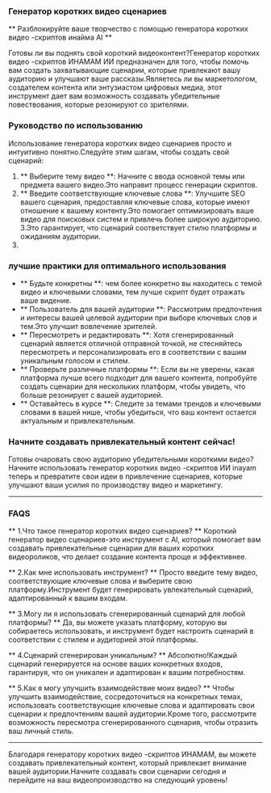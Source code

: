 ### Генератор коротких видео сценариев

** Разблокируйте ваше творчество с помощью генератора коротких видео -скриптов инайма AI **

Готовы ли вы поднять свой короткий видеоконтент?Генератор коротких видео -скриптов ИНАМАМ ИИ предназначен для того, чтобы помочь вам создать захватывающие сценарии, которые привлекают вашу аудиторию и улучшают ваше рассказы.Являетесь ли вы маркетологом, создателем контента или энтузиастом цифровых медиа, этот инструмент дает вам возможность создавать убедительные повествования, которые резонируют со зрителями.

### Руководство по использованию

Использование генератора коротких видео сценариев просто и интуитивно понятно.Следуйте этим шагам, чтобы создать свой сценарий:

1. ** Выберите тему видео **: Начните с ввода основной темы или предмета вашего видео.Это направит процесс генерации скриптов.
2. ** Введите соответствующие ключевые слова **: Улучшите SEO вашего сценария, предоставляя ключевые слова, которые имеют отношение к вашему контенту.Это помогает оптимизировать ваше видео для поисковых систем и привлечь более широкую аудиторию.
3.Это гарантирует, что сценарий соответствует стилю платформы и ожиданиям аудитории.
4.

### лучшие практики для оптимального использования

- ** Будьте конкретны **: чем более конкретно вы находитесь с темой видео и ключевыми словами, тем лучше скрипт будет отражать ваше видение.
- ** Пользователь для вашей аудитории **: Рассмотрим предпочтения и интересы вашей целевой аудитории при выборе ключевых слов и тем.Это улучшит вовлечение зрителей.
- ** Пересмотреть и редактировать **: Хотя сгенерированный сценарий является отличной отправной точкой, не стесняйтесь пересмотреть и персонализировать его в соответствии с вашим уникальным голосом и стилем.
- ** Проверьте различные платформы **: Если вы не уверены, какая платформа лучше всего подходит для вашего контента, попробуйте создать сценарии для нескольких платформ, чтобы увидеть, что больше резонирует с вашей аудиторией.
- ** Оставайтесь в курсе **: Следите за темами трендов и ключевыми словами в вашей нише, чтобы убедиться, что ваш контент остается актуальным и привлекательным.

### Начните создавать привлекательный контент сейчас!

Готовы очаровать свою аудиторию убедительными короткими видео?Начните использовать генератор коротких видео -скриптов ИИ inayam теперь и превратите свои идеи в привлечение сценариев, которые улучшают ваши усилия по производству видео и маркетингу.

---

### FAQS

** 1.Что такое генератор коротких видео сценариев? **
Короткий генератор видео сценариев-это инструмент с AI, который помогает вам создавать привлекательные сценарии для ваших коротких видеороликов, что делает создание контента проще и эффективнее.

** 2.Как мне использовать инструмент? **
Просто введите тему видео, соответствующие ключевые слова и выберите свою платформу.Инструмент будет генерировать увлекательный сценарий, адаптированный к вашим входам.

** 3.Могу ли я использовать сгенерированный сценарий для любой платформы? **
Да, вы можете указать платформу, которую вы собираетесь использовать, и инструмент будет настроить сценарий в соответствии с стилем и аудиторией этой платформы.

** 4.Сценарий сгенерирован уникальным? **
Абсолютно!Каждый сценарий генерируется на основе ваших конкретных входов, гарантируя, что он уникален и адаптирован к вашим потребностям.

** 5.Как я могу улучшить взаимодействие моих видео? **
Чтобы улучшить взаимодействие, сосредоточиться на конкретных темах, использовать соответствующие ключевые слова и адаптировать свои сценарии к предпочтениям вашей аудитории.Кроме того, рассмотрите возможность пересмотра сгенерированного сценария, чтобы отразить ваш личный стиль.

---

Благодаря генератору коротких видео -скриптов ИНАМАМ, вы можете создавать привлекательный контент, который привлекает внимание вашей аудитории.Начните создавать свои сценарии сегодня и перейдите на ваш видеопроизводство на следующий уровень!